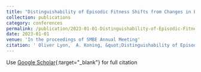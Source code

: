 ```yaml
---
title: "Distinguishability of Episodic Fitness Shifts from Changes in Effective Population"
collection: publications
category: conferences
permalink: /publication/2023-01-01-Distinguishability-of-Episodic-Fitness-Shifts-from-Changes-in-Effective-Population
date: 2023-01-01
venue: 'In the proceedings of SMBE Annual Meeting'
citation: ' Oliver Lyon,  A. Koning, &quot;Distinguishability of Episodic Fitness Shifts from Changes in Effective Population.&quot; In the proceedings of SMBE Annual Meeting, 2023.'
---
```

Use [Google Scholar](https://scholar.google.com/scholar?q=Distinguishability+of+Episodic+Fitness+Shifts+from+Changes+in+Effective+Population){:target="_blank"} for full citation